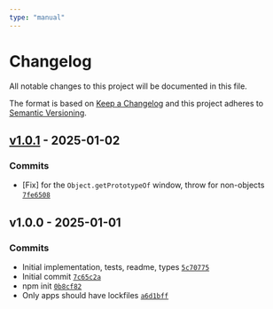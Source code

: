 ```yaml
---
type: "manual"
---
```


# Changelog

All notable changes to this project will be documented in this file.

The format is based on [Keep a Changelog](https://keepachangelog.com/en/1.0.0/)
and this project adheres to [Semantic Versioning](https://semver.org/spec/v2.0.0.html).

## [v1.0.1](https://github.com/ljharb/get-proto/compare/v1.0.0...v1.0.1) - 2025-01-02

### Commits

- [Fix] for the `Object.getPrototypeOf` window, throw for non-objects [`7fe6508`](https://github.com/ljharb/get-proto/commit/7fe6508b71419ebe1976bedb86001d1feaeaa49a)

## v1.0.0 - 2025-01-01

### Commits

- Initial implementation, tests, readme, types [`5c70775`](https://github.com/ljharb/get-proto/commit/5c707751e81c3deeb2cf980d185fc7fd43611415)
- Initial commit [`7c65c2a`](https://github.com/ljharb/get-proto/commit/7c65c2ad4e33d5dae2f219ebe1a046ae2256972c)
- npm init [`0b8cf82`](https://github.com/ljharb/get-proto/commit/0b8cf824c9634e4a34ef7dd2a2cdc5be6ac79518)
- Only apps should have lockfiles [`a6d1bff`](https://github.com/ljharb/get-proto/commit/a6d1bffc364f5828377cea7194558b2dbef7aea2)
